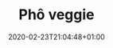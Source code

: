 ---
layout: recipe
date: 2020-02-23T21:04:48+01:00
draft: false    
title:  "Phô veggie" # The title of your awesome recipe
image:  ./ pho-veggie.jpg # Name of image in recipe bundle
#imagecredit: https://placekitten.com/600/800 # URL to image source page, website, or creator
YouTubeID:  # The F2SYDXV1W1w part of https://www.youtube.com/watch?v=F2SYDXV1W1w
authorName: # Name of the recipe/article author
authorURL: # URL of their home website
sourceName: # Name of the source website
sourceURL: # Actual URL of the recipe itself
catégories: soupe # The type of meal or course your recipe is about. For example: "dinner", "entree", or "dessert".
tags:
  - veggie
  - soupe
  - automne
  - hiver
  - asiat
yield: 5 euros
prepTime: 10 min
cookTime: 20 min

ingredients:
- 10g de champignons noirs séchés
- 1 oinon
- 1 baton de citronnelle
- 2 cm de gingembre frais (2 càc de gingembre moulu)
- 1/2 citron 
- 1 piment oiseau
- sel, poivre
- 2 oeufs
- 1 bouillon cube
- Sauce Kikkoman
- Vimaigre
- 5 branches de coriandre fraiche
- 100g de pates de riz
directions:
- Emincez finement l'oignon, le gingembre, et la citronnelle, 
- Coupez un peu les champignons séchez,
- Faites les infuser et gonfler dans 1 litre d'eau salée, et portez à ébulition, 
- Ajoutez le bouillon cube, et quelques feuilles de coriandre, et un peu de sauce kikkoman,
- Laissez bouillir une quizaine de minutes. 
- Disposez dans les assiettes creuses, les pates de riz (non cuites), des feuilles de coriandre, et un quartier de citron. 
- Dans une autre casserole (plutôt grande), portez à ebullition 2L d'eau avec du vinaigre. 
- Une fois que l'eau bout, avec un fouet, faites un tourbillon au milieu de la casserole et cassez un oeuf. Laissez-le cuire 3 minutes. 
- En attendant, versez le bouillon du phô dans votre assiette, et une fois que votre oeuf est cuit, ajoutez-le. Salez et poivrez et ajoutez de la sauce kikkoman si nécessaire et pressez du citron, ou ajoutez un piment oiseau pour les plus courageux ! 
---